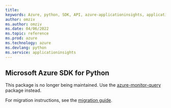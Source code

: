 ```yaml
---
title: 
keywords: Azure, python, SDK, API, azure-applicationinsights, applicationinsights
author: omziv
ms.author: omziv
ms.date: 04/06/2022
ms.topic: reference
ms.prod: azure
ms.technology: azure
ms.devlang: python
ms.service: applicationinsights
---
```

## Microsoft Azure SDK for Python

This package is no longer being maintained. Use the [azure-monitor-query](https://pypi.org/project/azure-monitor-query/) package instead.

For migration instructions, see the [migration guide](https://aka.ms/azsdk/python/migrate/ai-to-monitor-query).
